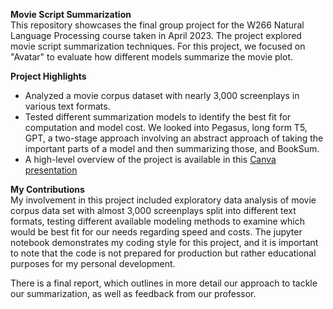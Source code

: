 **Movie Script Summarization** <br>
This repository showcases the final group project for the W266 Natural Language Processing course taken in April 2023. The project explored movie script summarization techniques. For this project, we focused on "Avatar" to evaluate how different models summarize the movie plot.

**Project Highlights** <br>
- Analyzed a movie corpus dataset with nearly 3,000 screenplays in various text formats.
- Tested different summarization models to identify the best fit for computation and model cost. We looked into Pegasus, long form T5, GPT, a two-stage approach involving an abstract approach of taking the important parts of a model and then summarizing those, and BookSum.
- A high-level overview of the project is available in this [Canva presentation](https://www.canva.com/design/DAFfG45V3X4/s9XRW9NqUcrN_yLLTNKfZw/edit)

**My Contributions** <br>
My involvement in this project included exploratory data analysis of movie corpus data set with almost 3,000 screenplays split into different text formats, testing different available modeling methods to examine which would be best fit for our needs regarding speed and costs. The jupyter notebook demonstrates my coding style for this project, and it is important to note that the code is not prepared for production but rather educational purposes for my personal development.

There is a final report, which outlines in more detail our approach to tackle our summarization, as well as feedback from our professor.
